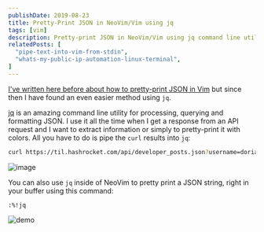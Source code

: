 ```yaml
---
publishDate: 2019-08-23
title: Pretty-Print JSON in NeoVim/Vim using jq
tags: [vim]
description: Pretty-print JSON in NeoVim/Vim using jq command line utility for processing and formatting JSON data.
relatedPosts: [
  "pipe-text-into-vim-from-stdin",
  "whats-my-public-ip-automation-linux-terminal",
]
---
```


[I've written here before about how to pretty-print JSON in Vim](https://til.hashrocket.com/posts/5b4ce2484e-pretty-print-jsonhtml-in-vim) but since then I have found an even easier method using `jq`.

[jq](https://github.com/stedolan/jq) is an amazing command line utility for processing, querying and formatting JSON. I use it all the time when I get a response from an API request and I want to extract information or simply to pretty-print it with colors. All you have to do is pipe the `curl` results into `jq`:

```bash
curl https://til.hashrocket.com/api/developer_posts.json?username=doriankarter | jq
```

![image](/images/9xqeccN.png)

You can also use `jq` inside of NeoVim to pretty print a JSON string, right in your buffer using this command:

```
:%!jq
```

![demo](/images/DrdAbWV.gif)

